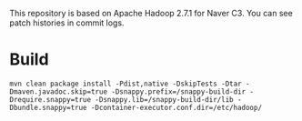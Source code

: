 This repository is based on Apache Hadoop 2.7.1 for Naver C3.
You can see patch histories in commit logs.

# Build
``mvn clean package install -Pdist,native -DskipTests -Dtar -Dmaven.javadoc.skip=true -Dsnappy.prefix=/snappy-build-dir -Drequire.snappy=true -Dsnappy.lib=/snappy-build-dir/lib -Dbundle.snappy=true -Dcontainer-executor.conf.dir=/etc/hadoop/``


